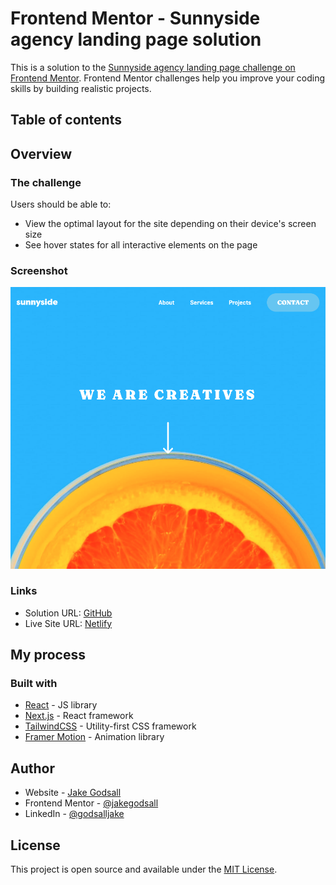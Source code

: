 # Frontend Mentor - Sunnyside agency landing page solution

This is a solution to the [Sunnyside agency landing page challenge on Frontend Mentor](https://www.frontendmentor.io/challenges/sunnyside-agency-landing-page-7yVs3B6ef). Frontend Mentor challenges help you improve your coding skills by building realistic projects.

## Table of contents

## Overview

### The challenge

Users should be able to:

-   View the optimal layout for the site depending on their device's screen size
-   See hover states for all interactive elements on the page

### Screenshot

![](./complete/complete-screenshot.png)

### Links

-   Solution URL: [GitHub](https://github.com/jakegodsall/fm-sunnyside-landing)
-   Live Site URL: [Netlify](https://jakegodsall-sunnyside-landing-page.netlify.app/)

## My process

### Built with

-   [React](https://reactjs.org/) - JS library
-   [Next.js](https://nextjs.org/) - React framework
-   [TailwindCSS](https://tailwindcss.com/) - Utility-first CSS framework
-   [Framer Motion](https://www.framer.com/motion/) - Animation library

## Author

-   Website - [Jake Godsall](https://jakegodsall.com)
-   Frontend Mentor - [@jakegodsall](https://www.frontendmentor.io/profile/jakegodsall)
-   LinkedIn - [@godsalljake](https://www.linkedin.com/in/godsalljake/)

## License

This project is open source and available under the [MIT License](./LICENSE).
